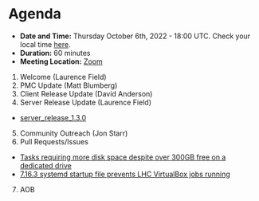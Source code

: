 # Agenda

* **Date and Time:** Thursday October 6th, 2022 - 18:00 UTC.  Check your local time [here](https://www.timeanddate.com/worldclock/converter.html?iso=20221006T180000&p1=791&p2=64&p3=179&p4=1440&p5=136&p6=309).
* **Duration:** 60 minutes
* **Meeting Location:** [Zoom](https://cern.zoom.us/j/68086628839?pwd=UTBGMXoxRGlhN1JrdFdBWkpJbXZnUT09 )

1. Welcome (Laurence Field) 
2. PMC Update (Matt Blumberg)
3. Client Release Update (David Anderson)
4. Server Release Update (Laurence Field) 
  * [server_release_1.3.0](https://github.com/BOINC/boinc/releases/tag/server_release%2F1.3%2F1.3.0)
5. Community Outreach (Jon Starr) 
6. Pull Requests/Issues
  * [Tasks requiring more disk space despite over 300GB free on a dedicated drive](https://github.com/BOINC/boinc/issues/4643#issuecomment-1081507271)
  * [7.16.3 systemd startup file prevents LHC VirtualBox jobs running](https://github.com/BOINC/boinc/issues/3355)
7. AOB

